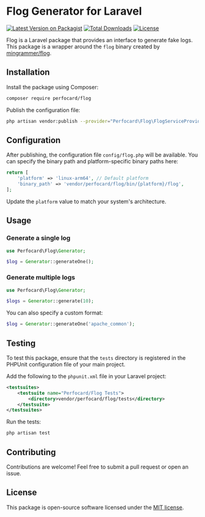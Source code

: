 # Flog Generator for Laravel

[![Latest Version on Packagist](https://img.shields.io/packagist/v/perfocard/flog.svg?style=flat-square)](https://packagist.org/packages/perfocard/flog)
[![Total Downloads](https://img.shields.io/packagist/dt/perfocard/flog.svg?style=flat-square)](https://packagist.org/packages/perfocard/flog)
[![License](https://img.shields.io/packagist/l/perfocard/flog.svg?style=flat-square)](https://packagist.org/packages/perfocard/flog)

Flog is a Laravel package that provides an interface to generate fake logs. This package is a wrapper around the `flog` binary created by [mingrammer/flog](https://github.com/mingrammer/flog).

## Installation

Install the package using Composer:

```bash
composer require perfocard/flog
```

Publish the configuration file:

```bash
php artisan vendor:publish --provider="Perfocard\Flog\FlogServiceProvider"
```

## Configuration

After publishing, the configuration file `config/flog.php` will be available. You can specify the binary path and platform-specific binary paths here:

```php
return [
    'platform' => 'linux-arm64', // Default platform
    'binary_path' => 'vendor/perfocard/flog/bin/{platform}/flog',
];
```

Update the `platform` value to match your system's architecture.

## Usage

### Generate a single log

```php
use Perfocard\Flog\Generator;

$log = Generator::generateOne();
```

### Generate multiple logs

```php
use Perfocard\Flog\Generator;

$logs = Generator::generate(10);
```

You can also specify a custom format:

```php
$log = Generator::generateOne('apache_common');
```

## Testing

To test this package, ensure that the `tests` directory is registered in the PHPUnit configuration file of your main project.

Add the following to the `phpunit.xml` file in your Laravel project:

```xml
<testsuites>
    <testsuite name="Perfocard/Flog Tests">
        <directory>vendor/perfocard/flog/tests</directory>
    </testsuite>
</testsuites>
```

Run the tests:

```bash
php artisan test
```

## Contributing

Contributions are welcome! Feel free to submit a pull request or open an issue.

## License

This package is open-source software licensed under the [MIT license](LICENSE).
